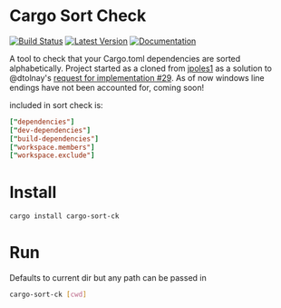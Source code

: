 # Cargo Sort Check

[![Build Status](https://travis-ci.com/DevinR528/cargo-sort-ck.svg?branch=master)](https://travis-ci.com/DevinR528/cargo-sort-ck)
[![Latest Version](https://img.shields.io/crates/v/cargo-sort-ck.svg)](https://crates.io/crates/toml)
[![Documentation](https://docs.rs/cargo-sort-ck/badge.svg)](https://docs.rs/toml)

A tool to check that your Cargo.toml dependencies are sorted alphabetically. Project started as a cloned from [jpoles1](https://github.com/jpoles1) as a solution to @dtolnay's [request for implementation #29](https://github.com/dtolnay/request-for-implementation/issues/29).  As of now windows line endings have not been accounted for, coming soon!

[toml]: https://github.com/toml-lang/toml
included in sort check is:
```toml
["dependencies"]
["dev-dependencies"]
["build-dependencies"]
["workspace.members"]
["workspace.exclude"]
```

# Install

```bash
cargo install cargo-sort-ck
```
# Run
Defaults to current dir but any path can be passed in 
```bash
cargo-sort-ck [cwd]
```